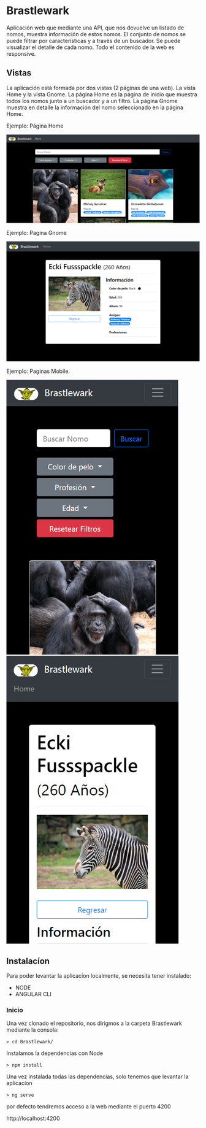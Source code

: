 # Brastlewark

Aplicación web que mediante una API, que nos devuelve un listado de nomos, muestra información de estos nomos. El conjunto de nomos se puede filtrar por características y a través de un buscador. Se puede visualizar el detalle de cada nomo. Todo el contenido de la web es responsive.

## Vistas

  La aplicación está formada por dos vistas (2 páginas de una web). La vista Home y la vista Gnome.
  La página Home es la página de inicio que muestra todos los nomos junto a un buscador y a un filtro.
  La página Gnome muestra en detalle la información del nomo seleccionado en la página Home.
  
  Ejemplo: Página Home
  
  ![Home](/img-documentacion/Home.PNG "Home")
  
  Ejemplo: Pagina Gnome
  
  ![Gnome](/img-documentacion/Gnome.PNG "Gnome")
  
  Ejemplo: Paginas Mobile.
  
  ![Home](/img-documentacion/Home-Mobile.PNG "Home") ![Gnome](/img-documentacion/Gnome-Mobile.PNG "Gnome")

## Instalacíon

  Para poder levantar la aplicacíon localmente, se necesita tener instalado:
  
  * NODE
  * ANGULAR CLI
  
  ### Inicio
  
  Una vez clonado el repositorio, nos dirigmos a la carpeta Brastlewark mediante la consola:
  
  ~~~ 
  > cd Brastlewark/  
  ~~~
  
  Instalamos la dependencias con Node
  
  ~~~
  > npm install
  ~~~
  
  Una vez instalada todas las dependencias, solo tenemos que levantar la aplicacíon
  
  ~~~
  > ng serve
  ~~~
  
  por defecto tendremos acceso a la web mediante el puerto 4200
  
  http://localhost:4200
  
  
